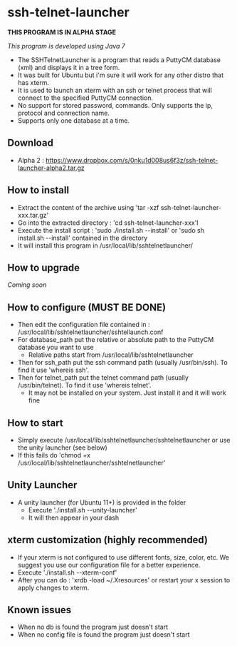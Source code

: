 # ssh-telnet-launcher #

**THIS PROGRAM IS IN ALPHA STAGE**

*This program is developed using Java 7*

  - The SSHTelnetLauncher is a program that reads a PuttyCM database (xml) and displays it in a tree form.
  - It was built for Ubuntu but i'm sure it will work for any other distro that has xterm.
  - It is used to launch an xterm with an ssh or telnet process that will connect to the specified PuttyCM connection.
  - No support for stored password, commands. Only supports the ip, protocol and connection name.
  - Supports only one database at a time.

## Download ##
  - Alpha 2 : https://www.dropbox.com/s/0nku1d008us6f3z/ssh-telnet-launcher-alpha2.tar.gz

## How to install ##
  - Extract the content of the archive using 'tar -xzf ssh-telnet-launcher-xxx.tar.gz'
  - Go into the extracted directory : 'cd ssh-telnet-launcher-xxx'l
  - Execute the install script : 'sudo ./install.sh --install' or 'sudo sh install.sh --install' contained in the directory
  - It will install this program in /usr/local/lib/sshtelnetlauncher/

## How to upgrade ##
*Coming soon*

## How to configure (MUST BE DONE) ##
  - Then edit the configuration file contained in : /usr/local/lib/sshtelnetlauncher/sshtellaunch.conf
  - For database_path put the relative or absolute path to the PuttyCM database you want to use
  	- Relative paths start from /usr/local/lib/sshtelnetlauncher
  - Then for ssh_path put the ssh command patlh (usually /usr/bin/ssh). To find it use 'whereis ssh'.
  - Then for telnet_path put the telnet command path (usually /usr/bin/telnet). To find it use 'whereis telnet'.
  	- It may not be installed on your system. Just install it and it will work fine

## How to start ##
  - Simply execute /usr/local/lib/sshtelnetlauncher/sshtelnetlauncher or use the unity launcher (see below)
  - If this fails do 'chmod +x /usr/local/lib/sshtelnetlauncher/sshtelnetlauncher'

## Unity Launcher ##
  - A unity launcher (for Ubuntu 11+) is provided in the folder
  	- Execute './install.sh --unity-launcher'
  	- It will then appear in your dash

## xterm customization (highly recommended) ##
  - If your xterm is not configured to use different fonts, size, color, etc. We suggest you use our configuration file for a better experience.
  - Execute './install.sh --xterm-conf'
  - After you can do : 'xrdb -load ~/.Xresources' or restart your x session to apply changes to xterm.

## Known issues ##
  - When no db is found the program just doesn't start
  - When no config file is found the program just doesn't start

